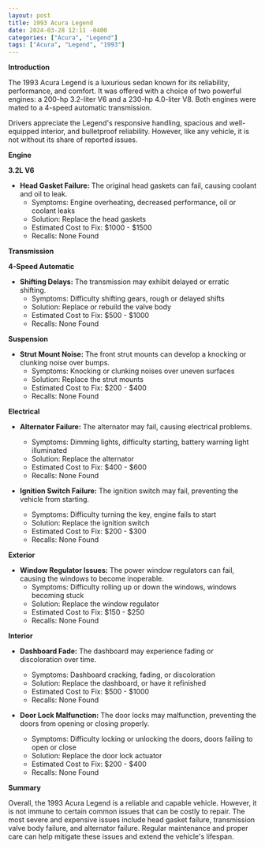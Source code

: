 ```yaml
---
layout: post
title: 1993 Acura Legend
date: 2024-03-28 12:11 -0400
categories: ["Acura", "Legend"]
tags: ["Acura", "Legend", "1993"]
---
```

**Introduction**

The 1993 Acura Legend is a luxurious sedan known for its reliability, performance, and comfort. It was offered with a choice of two powerful engines: a 200-hp 3.2-liter V6 and a 230-hp 4.0-liter V8. Both engines were mated to a 4-speed automatic transmission.

Drivers appreciate the Legend's responsive handling, spacious and well-equipped interior, and bulletproof reliability. However, like any vehicle, it is not without its share of reported issues.

**Engine**

**3.2L V6**

* **Head Gasket Failure:** The original head gaskets can fail, causing coolant and oil to leak.
    * Symptoms: Engine overheating, decreased performance, oil or coolant leaks
    * Solution: Replace the head gaskets
    * Estimated Cost to Fix: $1000 - $1500
    * Recalls: None Found

**Transmission**

**4-Speed Automatic**

* **Shifting Delays:** The transmission may exhibit delayed or erratic shifting.
    * Symptoms: Difficulty shifting gears, rough or delayed shifts
    * Solution: Replace or rebuild the valve body
    * Estimated Cost to Fix: $500 - $1000
    * Recalls: None Found

**Suspension**

* **Strut Mount Noise:** The front strut mounts can develop a knocking or clunking noise over bumps.
    * Symptoms: Knocking or clunking noises over uneven surfaces
    * Solution: Replace the strut mounts
    * Estimated Cost to Fix: $200 - $400
    * Recalls: None Found

**Electrical**

* **Alternator Failure:** The alternator may fail, causing electrical problems.
    * Symptoms: Dimming lights, difficulty starting, battery warning light illuminated
    * Solution: Replace the alternator
    * Estimated Cost to Fix: $400 - $600
    * Recalls: None Found

* **Ignition Switch Failure:** The ignition switch may fail, preventing the vehicle from starting.
    * Symptoms: Difficulty turning the key, engine fails to start
    * Solution: Replace the ignition switch
    * Estimated Cost to Fix: $200 - $300
    * Recalls: None Found

**Exterior**

* **Window Regulator Issues:** The power window regulators can fail, causing the windows to become inoperable.
    * Symptoms: Difficulty rolling up or down the windows, windows becoming stuck
    * Solution: Replace the window regulator
    * Estimated Cost to Fix: $150 - $250
    * Recalls: None Found

**Interior**

* **Dashboard Fade:** The dashboard may experience fading or discoloration over time.
    * Symptoms: Dashboard cracking, fading, or discoloration
    * Solution: Replace the dashboard, or have it refinished
    * Estimated Cost to Fix: $500 - $1000
    * Recalls: None Found

* **Door Lock Malfunction:** The door locks may malfunction, preventing the doors from opening or closing properly.
    * Symptoms: Difficulty locking or unlocking the doors, doors failing to open or close
    * Solution: Replace the door lock actuator
    * Estimated Cost to Fix: $200 - $400
    * Recalls: None Found

**Summary**

Overall, the 1993 Acura Legend is a reliable and capable vehicle. However, it is not immune to certain common issues that can be costly to repair. The most severe and expensive issues include head gasket failure, transmission valve body failure, and alternator failure. Regular maintenance and proper care can help mitigate these issues and extend the vehicle's lifespan.
